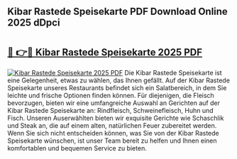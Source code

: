 ## Kibar Rastede Speisekarte PDF Download Online 2025 dDpci

# <h2><a href="http://gc6phvq.nevu.top/?p=Kibar+Rastede+Speisekarte">🔗 👉🔴 Kibar Rastede Speisekarte 2025 PDF</a></h2>

[![Kibar Rastede Speisekarte 2025 PDF](https://i.imgur.com/dBaPXMq.png)](http://gc6phvq.nevu.top/?p=Kibar+Rastede+Speisekarte)
Die Kibar Rastede Speisekarte ist eine Gelegenheit, etwas zu wählen, das Ihnen gefällt. Auf der Kibar Rastede Speisekarte unseres Restaurants befindet sich ein Salatbereich, in dem Sie leichte und frische Optionen finden können. Für diejenigen, die Fleisch bevorzugen, bieten wir eine umfangreiche Auswahl an Gerichten auf der Kibar Rastede Speisekarte an: Rindfleisch, Schweinefleisch, Huhn und Fisch. Unseren Auserwählten bieten wir exquisite Gerichte wie Schaschlik und Steak an, die auf einem alten, natürlichen Feuer zubereitet werden. Wenn Sie sich nicht entscheiden können, was Sie von der Kibar Rastede Speisekarte wünschen, ist unser Team bereit zu helfen und Ihnen einen komfortablen und bequemen Service zu bieten.
